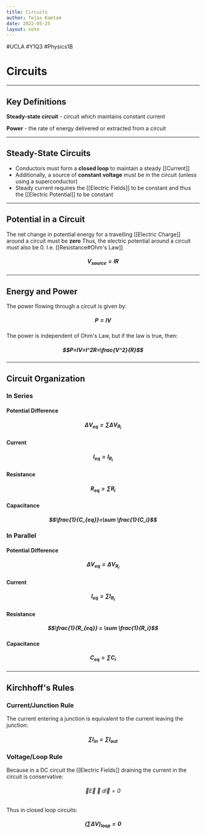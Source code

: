 ```yaml
---
title: Circuits
author: Tejas Kamtam
date: 2022-05-25
layout: note
---
```

#UCLA #Y1Q3 #Physics1B 
# Circuits

---

## Key Definitions
**Steady-state circuit** - circuit which maintains constant current

**Power** - the rate of energy delivered or extracted from a circuit

---

## Steady-State Circuits
- Conductors must form a **closed loop** to maintain a steady [[Current]]
- Additionally, a source of **constant voltage** must be in the circuit (unless using a superconductor)
- Steady current requires the [[Electric Fields]] to be constant and thus the [[Electric Potential]] to be constant

---

## Potential in a Circuit
The net change in potential energy for a travelling [[Electric Charge]] around a circuit must be **zero**
Thus, the electric potential around a circuit must also be 0.
I.e. [[Resistance#Ohm's Law]]
##### $$V_{source}=IR$$

---

## Energy and Power
The power flowing through a circuit is given by:
##### $$P=IV$$
The power is independent of Ohm's Law, but if the law is true, then:
##### $$P=IV=I^2R=\frac{V^2}{R}$$

---

## Circuit Organization
### In Series
#### Potential Difference
##### $$\Delta V_{eq}=\sum \Delta V_{R_i}$$
#### Current
##### $$I_{eq} = I_{R_i}$$
#### Resistance
##### $$R_{eq}=\sum R_i$$
#### Capacitance
##### $$\frac{1}{C_{eq}}=\sum \frac{1}{C_i}$$

### In Parallel
#### Potential Difference
##### $$\Delta V_{eq}=\Delta V_{R_i}$$
#### Current
##### $$I_{eq}=\sum I_{R_i}$$
#### Resistance
##### $$\frac{1}{R_{eq}} = \sum \frac{1}{R_i}$$
#### Capacitance
##### $$C_{eq}=\sum C_i$$

---

## Kirchhoff's Rules
### Current/Junction Rule
The current entering a junction is equivalent to the current leaving the junction:
##### $$\sum I_{in} = \sum I_{out}$$

### Voltage/Loop Rule
Because in a DC circuit the [[Electric Fields]] draining the current in the circuit is conservative:
###### $$\oint \vec E \cdot d\vec l = 0$$
Thus in closed loop circuits:
##### $$(\sum \Delta V)_{loop}=0$$
